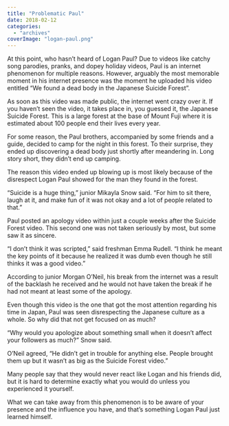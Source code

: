 ```yaml
---
title: "Problematic Paul"
date: 2018-02-12
categories: 
  - "archives"
coverImage: "logan-paul.png"
---
```


At this point, who hasn’t heard of Logan Paul? Due to videos like catchy song parodies, pranks, and dopey holiday videos, Paul is an internet phenomenon for multiple reasons. However, arguably the most memorable moment in his internet presence was the moment he uploaded his video entitled “We found a dead body in the Japanese Suicide Forest”.

As soon as this video was made public, the internet went crazy over it. If you haven’t seen the video, it takes place in, you guessed it, the Japanese Suicide Forest. This is a large forest at the base of Mount Fuji where it is estimated about 100 people end their lives every year.

For some reason, the Paul brothers, accompanied by some friends and a guide, decided to camp for the night in this forest. To their surprise, they ended up discovering a dead body just shortly after meandering in. Long story short, they didn’t end up camping.

The reason this video ended up blowing up is most likely because of the disrespect Logan Paul showed for the man they found in the forest.

“Suicide is a huge thing,” junior Mikayla Snow said. “For him to sit there, laugh at it, and make fun of it was not okay and a lot of people related to that.”

Paul posted an apology video within just a couple weeks after the Suicide Forest video. This second one was not taken seriously by most, but some saw it as sincere.

“I don’t think it was scripted,” said freshman Emma Rudell. “I think he meant the key points of it because he realized it was dumb even though he still thinks it was a good video.”

According to junior Morgan O’Neil, his break from the internet was a result of the backlash he received and he would not have taken the break if he had not meant at least some of the apology.

Even though this video is the one that got the most attention regarding his time in Japan, Paul was seen disrespecting the Japanese culture as a whole. So why did that not get focused on as much?

“Why would you apologize about something small when it doesn’t affect your followers as much?” Snow said.

O’Neil agreed, “He didn’t get in trouble for anything else. People brought them up but it wasn’t as big as the Suicide Forest video.”

Many people say that they would never react like Logan and his friends did, but it is hard to determine exactly what you would do unless you experienced it yourself.

What we can take away from this phenomenon is to be aware of your presence and the influence you have, and that’s something Logan Paul just learned himself.
